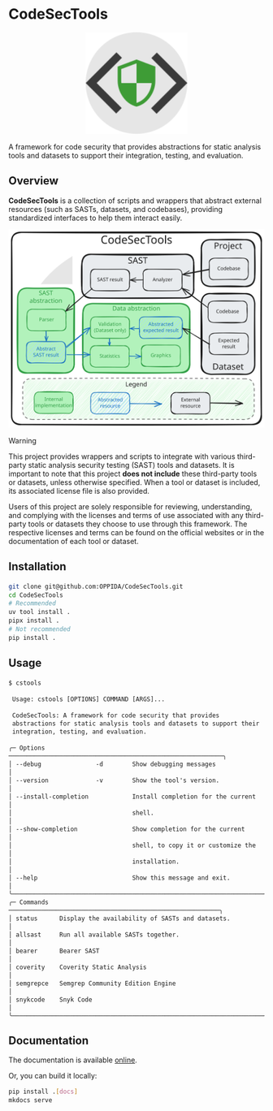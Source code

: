 # CodeSecTools

<div align="center">
  <img src="docs/assets/logo.svg" alt="Logo" style="width: 200px; height: auto;" />
</div>

A framework for code security that provides abstractions for static analysis tools and datasets to support their integration, testing, and evaluation.

## Overview

**CodeSecTools** is a collection of scripts and wrappers that abstract external resources (such as SASTs, datasets, and codebases), providing standardized interfaces to help them interact easily.

<div align="center">
  <img src="docs/assets/overview.svg" alt="CoseSecTools Overview" style="width: auto; height: auto;" />
</div>

> [!WARNING]
> This project provides wrappers and scripts to integrate with various third-party static analysis security testing (SAST) tools and datasets. It is important to note that this project **does not include** these third-party tools or datasets, unless otherwise specified. When a tool or dataset is included, its associated license file is also provided.
> 
> Users of this project are solely responsible for reviewing, understanding, and complying with the licenses and terms of use associated with any third-party tools or datasets they choose to use through this framework. The respective licenses and terms can be found on the official websites or in the documentation of each tool or dataset.


## Installation
  
```bash
git clone git@github.com:OPPIDA/CodeSecTools.git
cd CodeSecTools
# Recommended
uv tool install .
pipx install .
# Not recommended
pip install .
```
## Usage

<!-- termynal -->
```console
$ cstools
                                                                       
 Usage: cstools [OPTIONS] COMMAND [ARGS]...                            
                                                                       
 CodeSecTools: A framework for code security that provides             
 abstractions for static analysis tools and datasets to support their  
 integration, testing, and evaluation.                                 
                                                                       
╭─ Options ───────────────────────────────────────────────────────────╮
│ --debug               -d        Show debugging messages             │
│ --version             -v        Show the tool's version.            │
│ --install-completion            Install completion for the current  │
│                                 shell.                              │
│ --show-completion               Show completion for the current     │
│                                 shell, to copy it or customize the  │
│                                 installation.                       │
│ --help                          Show this message and exit.         │
╰─────────────────────────────────────────────────────────────────────╯
╭─ Commands ──────────────────────────────────────────────────────────╮
│ status      Display the availability of SASTs and datasets.         │
│ allsast     Run all available SASTs together.                       │
│ bearer      Bearer SAST                                             │
│ coverity    Coverity Static Analysis                                │
│ semgrepce   Semgrep Community Edition Engine                        │
│ snykcode    Snyk Code                                               │
╰─────────────────────────────────────────────────────────────────────╯
```

## Documentation

The documentation is available [online](https://oppida.github.io/CodeSecTools/).

Or, you can build it locally:
```bash
pip install .[docs]
mkdocs serve
```